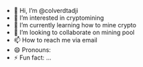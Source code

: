 - 👋 Hi, I’m @colverdtadji
- 👀 I’m interested in cryptomining
- 🌱 I’m currently learning how to mine crypto
- 💞️ I’m looking to collaborate on mining pool
- 📫 How to reach me via email
- 😄 Pronouns: 
- ⚡ Fun fact: ...

<!---
colverdtadji/colverdtadji is a ✨ special ✨ repository because its `README.md` (this file) appears on your GitHub profile.
You can click the Preview link to take a look at your changes.
--->

